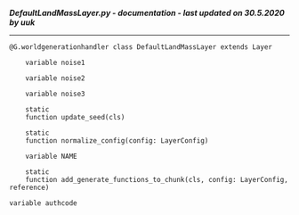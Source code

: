 ***DefaultLandMassLayer.py - documentation - last updated on 30.5.2020 by uuk***
___

    @G.worldgenerationhandler class DefaultLandMassLayer extends Layer

        variable noise1

        variable noise2

        variable noise3

        static
        function update_seed(cls)

        static
        function normalize_config(config: LayerConfig)

        variable NAME

        static
        function add_generate_functions_to_chunk(cls, config: LayerConfig, reference)

    variable authcode